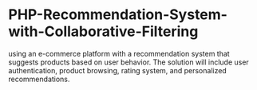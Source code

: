 # PHP-Recommendation-System-with-Collaborative-Filtering
using an e-commerce platform with a recommendation system that suggests products based on user behavior. The solution will include user authentication, product browsing, rating system, and personalized recommendations.
